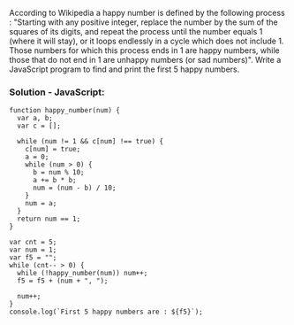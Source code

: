  According to Wikipedia a happy number is defined by the following process :
"Starting with any positive integer, replace the number by the sum of the squares of its digits, and repeat the process until the number equals 1 (where it will stay), or it loops endlessly in a cycle which does not include 1. Those numbers for which this process ends in 1 are happy numbers, while those that do not end in 1 are unhappy numbers (or sad numbers)".
Write a JavaScript program to find and print the first 5 happy numbers.

### Solution - JavaScript:
```
function happy_number(num) {
  var a, b;
  var c = [];

  while (num != 1 && c[num] !== true) {
    c[num] = true;
    a = 0;
    while (num > 0) {
      b = num % 10;
      a += b * b;
      num = (num - b) / 10;
    }
    num = a;
  }
  return num == 1;
}

var cnt = 5;
var num = 1;
var f5 = "";
while (cnt-- > 0) {
  while (!happy_number(num)) num++;
  f5 = f5 + (num + ", ");

  num++;
}
console.log(`First 5 happy numbers are : ${f5}`);
```
